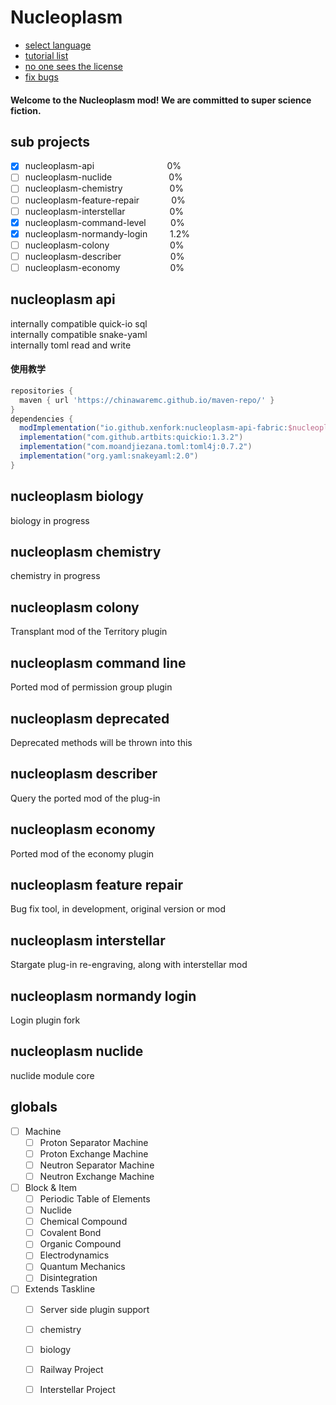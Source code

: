 # Nucleoplasm

- [select language](Language.md)
- [tutorial list]()
- [no one sees the license](LICENSE)
- [fix bugs](FIX_BUGS.md)

<h4>Welcome to the Nucleoplasm mod! We are committed to super science fiction.</h4>

## sub projects

- [x] nucleoplasm-api&nbsp;&nbsp;&nbsp;&nbsp;&nbsp;&nbsp;&nbsp;&nbsp;&nbsp;&nbsp;&nbsp;&nbsp;&nbsp;&nbsp;&nbsp;&nbsp;&nbsp;&ensp;&ensp;&nbsp;&nbsp;&nbsp;&nbsp;&nbsp;&nbsp;&nbsp;&nbsp;&nbsp;0%
- [ ] nucleoplasm-nuclide&nbsp;&nbsp;&nbsp;&nbsp;&nbsp;&nbsp;&nbsp;&nbsp;&nbsp;&nbsp;&nbsp;&nbsp;&nbsp;&nbsp;&nbsp;&nbsp;&ensp;&ensp;&ensp;&ensp;0%
- [ ] nucleoplasm-chemistry&nbsp;&nbsp;&nbsp;&nbsp;&nbsp;&nbsp;&nbsp;&nbsp;&nbsp;&nbsp;&nbsp;&nbsp;&nbsp;&nbsp;&nbsp;&nbsp;&nbsp;&nbsp;&nbsp;0%
- [ ] nucleoplasm-feature-repair&nbsp;&nbsp;&nbsp;&nbsp;&nbsp;&nbsp;&nbsp;&nbsp;&nbsp;&nbsp;&nbsp;&nbsp;&nbsp;0%
- [ ] nucleoplasm-interstellar&nbsp;&nbsp;&nbsp;&nbsp;&nbsp;&nbsp;&nbsp;&nbsp;&nbsp;&nbsp;&nbsp;&nbsp;&nbsp;&nbsp;&nbsp;&nbsp;&nbsp;&nbsp;0%
- [x] nucleoplasm-command-level&nbsp;&nbsp;&nbsp;&nbsp;&nbsp;&nbsp;&nbsp;&nbsp;&nbsp;&nbsp;0%
- [x] nucleoplasm-normandy-login&nbsp;&nbsp;&emsp;&emsp;1.2%
- [ ] nucleoplasm-colony&nbsp;&nbsp;&nbsp;&nbsp;&nbsp;&nbsp;&nbsp;&nbsp;&nbsp;&nbsp;&nbsp;&nbsp;&nbsp;&nbsp;&nbsp;&nbsp;&nbsp;&nbsp;&nbsp;&nbsp;&nbsp;&ensp;&ensp;0%
- [ ] nucleoplasm-describer&nbsp;&nbsp;&nbsp;&nbsp;&nbsp;&nbsp;&nbsp;&nbsp;&nbsp;&nbsp;&nbsp;&nbsp;&nbsp;&nbsp;&nbsp;&nbsp;&nbsp;&nbsp;&nbsp;&nbsp;0%
- [ ] nucleoplasm-economy&nbsp;&nbsp;&nbsp;&nbsp;&nbsp;&nbsp;&nbsp;&nbsp;&nbsp;&nbsp;&nbsp;&nbsp;&nbsp;&nbsp;&nbsp;&ensp;&ensp;&ensp;0%

## nucleoplasm api
internally compatible quick-io sql</br>
internally compatible snake-yaml</br>
internally toml read and write</br>
#### 使用教学
```groovy
repositories {
  maven { url 'https://chinawaremc.github.io/maven-repo/' }
}
dependencies {
  modImplementation("io.github.xenfork:nucleoplasm-api-fabric:$nucleoplasm_api_dependencies_version-${minecraft_version}")
  implementation("com.github.artbits:quickio:1.3.2")
  implementation("com.moandjiezana.toml:toml4j:0.7.2")
  implementation("org.yaml:snakeyaml:2.0")
}
```

## nucleoplasm biology
biology in progress

## nucleoplasm chemistry
chemistry in progress

## nucleoplasm colony
Transplant mod of the Territory plugin

## nucleoplasm command line
Ported mod of permission group plugin

## nucleoplasm deprecated
Deprecated methods will be thrown into this

## nucleoplasm describer
Query the ported mod of the plug-in

## nucleoplasm economy
Ported mod of the economy plugin

## nucleoplasm feature repair
Bug fix tool, in development, original version or mod

## nucleoplasm interstellar
Stargate plug-in re-engraving, along with interstellar mod

## nucleoplasm normandy login
Login plugin fork

## nucleoplasm nuclide
nuclide module core

## globals

- [ ] Machine
    - [ ] Proton Separator Machine
    - [ ] Proton Exchange Machine
    - [ ] Neutron Separator Machine
    - [ ] Neutron Exchange Machine
- [ ] Block & Item
    - [ ] Periodic Table of Elements
    - [ ] Nuclide
    - [ ] Chemical Compound
    - [ ] Covalent Bond
    - [ ] Organic Compound
    - [ ] Electrodynamics
    - [ ] Quantum Mechanics
    - [ ] Disintegration
- [ ] Extends Taskline
    - [ ] Server side plugin support
    - [ ] chemistry
    - [ ] biology
    - [ ] Railway Project
    - [ ] Interstellar Project

